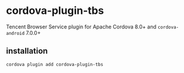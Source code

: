 # cordova-plugin-tbs

Tencent Browser Service plugin for Apache Cordova 8.0+ and `cordova-android` 7.0.0+

## installation

```
cordova plugin add cordova-plugin-tbs
```
